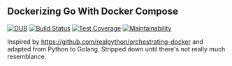 ## Dockerizing Go With Docker Compose
[![DUB](https://img.shields.io/dub/l/vibe-d.svg)]()
[![Build Status](https://travis-ci.org/typenil/go-docker.svg?branch=master)](https://travis-ci.org/typenil/go-docker)
[![Test Coverage](https://api.codeclimate.com/v1/badges/407f5742f0e35bd7f210/test_coverage)](https://codeclimate.com/github/typenil/go-docker/test_coverage)
[![Maintainability](https://api.codeclimate.com/v1/badges/407f5742f0e35bd7f210/maintainability)](https://codeclimate.com/github/typenil/go-docker/maintainability)

Inspired by https://github.com/realpython/orchestrating-docker and adapted from Python to Golang.  Stripped down until there's not really much resemblance.
